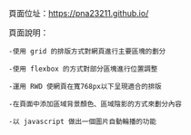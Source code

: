 頁面位址：https://pna23211.github.io/

頁面說明：

    -使用 grid 的排版方式對網頁進行主要區塊的劃分

    -使用 flexbox 的方式對部分區塊進行位置調整

    -運用 RWD 使網頁在寬768px以下呈現適合的排版

    -在頁面中添加區域背景顏色、區域陰影的方式來劃分內容

    -以 javascript 做出一個圖片自動輪播的功能
